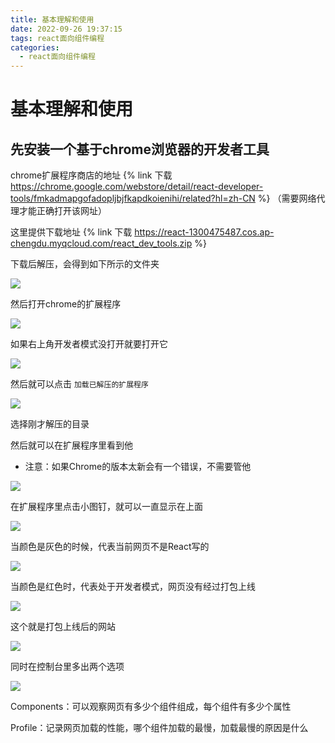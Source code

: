 ```yaml
---
title: 基本理解和使用
date: 2022-09-26 19:37:15
tags: react面向组件编程
categories:	
  - react面向组件编程
---
```


# 基本理解和使用

## 先安装一个基于chrome浏览器的开发者工具

chrome扩展程序商店的地址 {% link 下载 https://chrome.google.com/webstore/detail/react-developer-tools/fmkadmapgofadopljbjfkapdkoienihi/related?hl=zh-CN %} （需要网络代理才能正确打开该网址）

这里提供下载地址 {% link 下载 https://react-1300475487.cos.ap-chengdu.myqcloud.com/react_dev_tools.zip %}

下载后解压，会得到如下所示的文件夹

![](https://react-1300475487.cos.ap-chengdu.myqcloud.com/tar.png)

然后打开chrome的扩展程序

![](https://react-1300475487.cos.ap-chengdu.myqcloud.com/open.png)

如果右上角开发者模式没打开就要打开它

![](https://react-1300475487.cos.ap-chengdu.myqcloud.com/openDev.png)

然后就可以点击 `加载已解压的扩展程序`

![](https://react-1300475487.cos.ap-chengdu.myqcloud.com/install.png)

选择刚才解压的目录

然后就可以在扩展程序里看到他

- 注意：如果Chrome的版本太新会有一个错误，不需要管他

![](https://react-1300475487.cos.ap-chengdu.myqcloud.com/look.png)

在扩展程序里点击小图钉，就可以一直显示在上面

![](https://react-1300475487.cos.ap-chengdu.myqcloud.com/ding.png)

当颜色是灰色的时候，代表当前网页不是React写的

![](https://react-1300475487.cos.ap-chengdu.myqcloud.com/hui.png)

当颜色是红色时，代表处于开发者模式，网页没有经过打包上线

![](https://react-1300475487.cos.ap-chengdu.myqcloud.com/red.png)

这个就是打包上线后的网站

![](https://react-1300475487.cos.ap-chengdu.myqcloud.com/blue.png)

同时在控制台里多出两个选项

![](https://react-1300475487.cos.ap-chengdu.myqcloud.com/console.png)

Components：可以观察网页有多少个组件组成，每个组件有多少个属性

Profile：记录网页加载的性能，哪个组件加载的最慢，加载最慢的原因是什么
